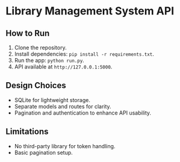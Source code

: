 # Library Management System API

## How to Run
1. Clone the repository.
2. Install dependencies: `pip install -r requirements.txt`.
3. Run the app: `python run.py`.
4. API available at `http://127.0.0.1:5000`.

## Design Choices
- SQLite for lightweight storage.
- Separate models and routes for clarity.
- Pagination and authentication to enhance API usability.

## Limitations
- No third-party library for token handling.
- Basic pagination setup.
